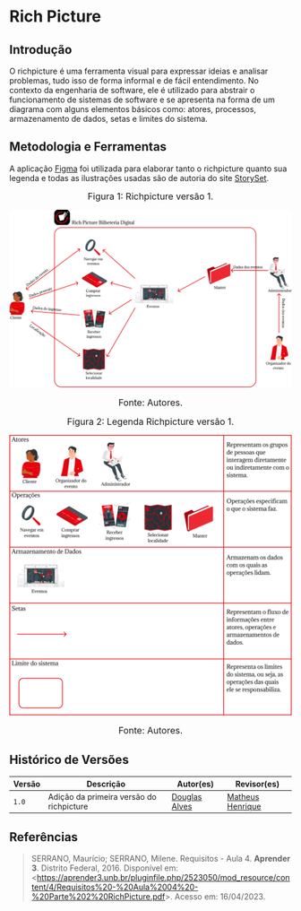 # Rich Picture

## Introdução
O richpicture é uma ferramenta visual para expressar ideias e analisar problemas, tudo isso de forma informal e de fácil entendimento. No contexto da engenharia de software, ele é utilizado para abstrair o funcionamento de sistemas de software e se apresenta na forma de um diagrama com alguns elementos básicos como: atores, processos, armazenamento de dados, setas e limites do sistema.

## Metodologia e Ferramentas
 A aplicação [Figma](https://www.figma.com) foi utilizada para elaborar tanto o richpicture quanto sua legenda e todas as ilustrações usadas são de autoria do site [StorySet](https://storyset.com). 

<font size="3"><p style="text-align: center">Figura 1: Richpicture versão 1.</p></font>

![Richpicturev1](../assets/richpicture/richpicturev1.png)

<font size="3"><p style="text-align: center">Fonte: Autores.</p></font>

<font size="3"><p style="text-align: center">Figura 2: Legenda Richpicture versão 1.</p></font>
![LegendaRichpicturev1](../assets/richpicture/legendav1.png)

<font size="3"><p style="text-align: center">Fonte: Autores.</p></font>
## Histórico de Versões
Versão   | Descrição | Autor(es) | Revisor(es)
--------- | ------ | ---------- | ----------
`1.0` | Adição da primeira versão do richpicture  | [Douglas Alves](https://github.com/dougalvs) | [Matheus Henrique](https://github.com/mathonaut)

## Referências

>SERRANO, Maurício; SERRANO, Milene. Requisitos - Aula 4. **Aprender 3**. Distrito Federal, 2016. Disponível em: <<https://aprender3.unb.br/pluginfile.php/2523050/mod_resource/content/4/Requisitos%20-%20Aula%2004%20-%20Parte%202%20RichPicture.pdf>>. Acesso em: 16/04/2023.
